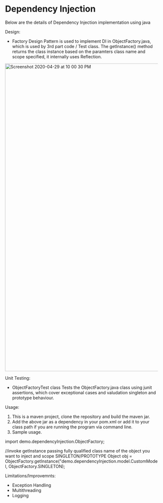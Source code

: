 # Dependency Injection

Below are the details of Dependency Injection implementation using java

Design:
- Factory Design Pattern is used to implement DI in ObjectFactory.java, which is used by 3rd part code / Test class.
  The getInstance() method returns the class instance based on the paramters class name and scope specified, 
  it internally uses Reflection.

<img width="1014" alt="Screenshot 2020-04-29 at 10 00 30 PM" src="https://user-images.githubusercontent.com/20641887/80605736-0c8bb080-8a66-11ea-82b0-557bb6355657.png">
  
  
Unit Testing:
- ObjectFactoryTest class Tests the ObjectFactory.java class using junit assertions, which cover exceptional cases 
  and valudation singleton and prototype behaviour.
  
Usage:
1. This is a maven project, clone the repository and build the maven jar.
2. Add the above jar as a dependency in your pom.xml or add it to your class path if you are running the program via command line.
3. Sample usage.

  import demo.dependencyInjection.ObjectFactory; 
  
  //invoke getInstance passing fully qualified class name of the object you want to inject and scope SINGLETON/PROTOTYPE
  Object obj = ObjectFactory.getInstance("demo.dependencyInjection.model.CustomModel, ObjectFactory.SINGLETON);

Limitations/Improvemnts:
- Exception Handling
- Multithreading
- Logging


